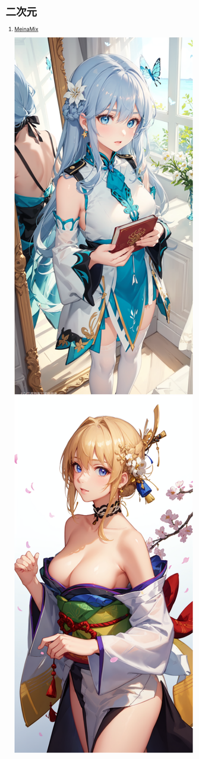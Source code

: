 # 二次元

1. [MeinaMix](/models/sd/detail/MeinaMix.md)

   ![](../../assets/reference/171158.jpg ':size=40%')
   ![](../../assets/reference/171153.jpg ':size=40%')